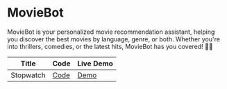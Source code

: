 # MovieBot
MovieBot is your personalized movie recommendation assistant, helping you discover the best movies by language, genre, or both. Whether you're into thrillers, comedies, or the latest hits, MovieBot has you covered! 🎥✨


| Title | Code | Live Demo |
| ----- | ---- | --------- |
|Stopwatch| [Code](https://github.com/iamsandeshk/MovieBot/tree/main)| [Demo](https://iamsandeshk.github.io/MovieBot/index.html)|
